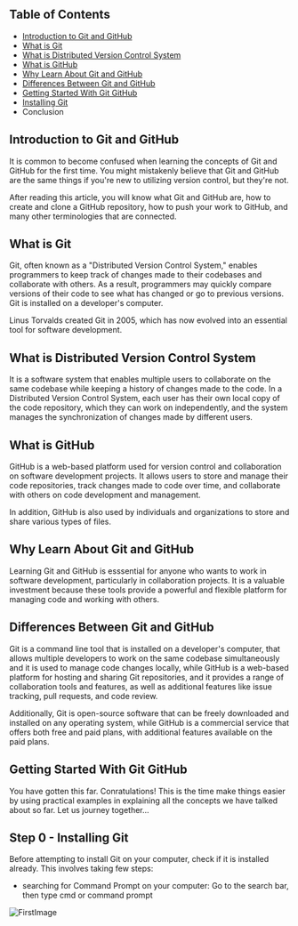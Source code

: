 ## **Table of Contents**
- [Introduction to Git and GitHub](#introduction-to-git-and-github)
- [What is Git](#what-is-git)
- [What is Distributed Version Control System](#what-is-distributed-version-control-system)
- [What is GitHub](#what-is-github)
- [Why Learn About Git and GitHub](#why-learn-about-git-and-github)
- [Differences Between Git and GitHub](#differences-between-git-and-github)
- [Getting Started With Git GitHub](#getting-started-with-git-github)
- [Installing Git](#installing-git)
- Conclusion

## Introduction to Git and GitHub
It is common to become confused when learning the concepts of Git and GitHub for the first time. You might mistakenly believe that Git and GitHub are the same things if you're new to utilizing version control, but they're not.

After reading this article, you will know what Git and GitHub are, how to create and clone a GitHub repository, how to push your work to GitHub, and many other terminologies that are connected.

## What is Git
Git, often known as a "Distributed Version Control System," enables programmers to keep track of changes made to their codebases and collaborate with others. As a result, programmers may quickly compare versions of their code to see what has changed or go to previous versions. Git is installed on a developer's computer.

Linus Torvalds created Git in 2005, which has now evolved into an essential tool for software development.

## What is Distributed Version Control System
It is a software system that enables multiple users to collaborate on the same codebase while keeping a history of changes made to the code. In a Distributed Version Control System, each user has their own local copy of the code repository, which they can work on independently, and the system manages the synchronization of changes made by different users. 

## What is GitHub
GitHub is a web-based platform used  for version control and collaboration on software development projects. It allows users to store and manage their code repositories, track changes made to code over time, and collaborate with others on code development and management.

In addition, GitHub is also used by individuals and organizations to store and share various types of files.

## Why Learn About Git and GitHub
Learning Git and GitHub is esssential for anyone who wants to work in software development, particularly in collaboration projects. It is a valuable investment because these tools provide a powerful and flexible platform for managing code and working with others.

## Differences Between Git and GitHub
Git is a command line tool that is installed on a developer's computer, that allows multiple developers to work on the same codebase simultaneously and it is used to manage code changes locally, while GitHub is a web-based platform for hosting and sharing Git repositories, and it provides a range of collaboration tools and features, as well as additional features like issue tracking, pull requests, and code review.

Additionally, Git is open-source software that can be freely downloaded and installed on any operating system, while GitHub is a commercial service that offers both free and paid plans, with additional features available on the paid plans.

## Getting Started With Git GitHub
You have gotten this far. Conratulations! This is the time make things easier by using practical examples in explaining all the concepts we have talked about so far. Let us journey together...

## Step 0 - Installing Git
Before attempting to install Git on your computer, check if it is installed already. This involves taking few steps:
- searching for Command Prompt on your computer: Go to the search bar, then type cmd or command prompt

![FirstImage](https://ibb.co/p07TsWM)